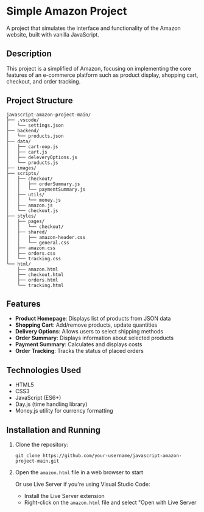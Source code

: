 # Simple Amazon Project

A project that simulates the interface and functionality of the Amazon website, built with vanilla JavaScript.

## Description

This project is a simplified of Amazon, focusing on implementing the core features of an e-commerce platform such as product display, shopping cart, checkout, and order tracking.

## Project Structure

```
javascript-amazon-project-main/
├── .vscode/
│   └── settings.json
├── backend/
│   └── products.json
├── data/
│   ├── cart-oop.js
│   ├── cart.js
│   ├── deleveryOptions.js
│   └── products.js
├── images/
├── scripts/
│   ├── checkout/
│   │   ├── orderSummary.js
│   │   └── paymentSummary.js
│   ├── utils/
│   │   └── money.js
│   ├── amazon.js
│   └── checkout.js
├── styles/
│   ├── pages/
│   │   └── checkout/
│   ├── shared/
│   │   ├── amazon-header.css
│   │   └── general.css
│   ├── amazon.css
│   ├── orders.css
│   └── tracking.css
└── html/
    ├── amazon.html
    ├── checkout.html
    ├── orders.html
    └── tracking.html
```

## Features

- **Product Homepage**: Displays list of products from JSON data
- **Shopping Cart**: Add/remove products, update quantities
- **Delivery Options**: Allows users to select shipping methods
- **Order Summary**: Displays information about selected products
- **Payment Summary**: Calculates and displays costs
- **Order Tracking**: Tracks the status of placed orders

## Technologies Used

- HTML5
- CSS3
- JavaScript (ES6+)
- Day.js (time handling library)
- Money.js utility for currency formatting

## Installation and Running

1. Clone the repository:
   ```
   git clone https://github.com/your-username/javascript-amazon-project-main.git
   ```

2. Open the `amazon.html` file in a web browser to start

   Or use Live Server if you're using Visual Studio Code:
   - Install the Live Server extension
   - Right-click on the `amazon.html` file and select "Open with Live Server
